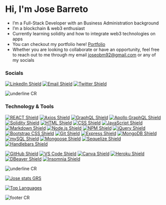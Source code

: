 # Hi, I'm Jose Barreto

-  I’m a Full-Stack Developer with an Business Administration background
-  I’m a blockchain & web3 enthusiast
-  Currently learning solidity and how to integrate web3 technologies on apps
-  You can checkout my portfolio here! [Portfolio](https://joseobm92.github.io/React-Portfolio/)
-  Whether you are looking to collaborate or have an opportunity, feel free to reach out to me through my email joseobm92@gmail.com or any of my socials


### Socials

[![LinkedIn Shield](https://img.shields.io/badge/LinkedIn-0A66C2?style=for-the-badge&logo=linkedin&logoColor=white)](https://www.linkedin.com/in/jose-barreto-875087ab/) 
[![Email Shield](https://img.shields.io/badge/Gmail-EA4335?style=for-the-badge&logo=gmail&logoColor=white)](mailto:joseobm92@gmail.com) 
[![Twitter Shield](https://img.shields.io/badge/Twitter-1DA1F2?style=for-the-badge&logo=twitter&logoColor=white)]((https://twitter.com/axieBarre))


![underline CR](https://capsule-render.vercel.app/api?type=rect&color=gradient&customColorList=10&height=1&reversal=true)

### Technology & Tools

[![REACT Shield](https://img.shields.io/badge/-ReactJs-61DAFB?logo=react&logoColor=white&style=for-the-badge)](https://reactjs.org/)  [![Axios Shield](https://img.shields.io/badge/axios-61DAFB?logo=axios&logoColor=white&style=for-the-badge&color=5D3FD3)](https://axios-http.com/)  [![GraphQL Shield](https://img.shields.io/badge/graphql-61DAFB?logo=graphql&logoColor=white&style=for-the-badge&color=black)](https://graphql.org/)  [![Apollo GraphQL Shield](https://img.shields.io/badge/apollo-61DAFB?logo=apollographql&logoColor=white&style=for-the-badge&color=purple)](https://www.apollographql.com/)  [![Solidity Shield](https://img.shields.io/badge/solidity-61DAFB?logo=solidity&logoColor=white&style=for-the-badge&color=blue)](https://docs.soliditylang.org/en/v0.8.14/#)  [![HTML Shield](https://img.shields.io/badge/HTML5-E34F26?&style=for-the-badge&logo=html5&logoColor=white)](https://developer.mozilla.org/en-US/docs/Glossary/HTML5) [![CSS Shield](https://img.shields.io/badge/CSS-1572B6?&style=for-the-badge&logo=css3&logoColor=white)](https://developer.mozilla.org/en-US/docs/Web/CSS) [![JavaScript Shield](https://img.shields.io/badge/JavaScript-F7DF1E?&style=for-the-badge&logo=javascript&logoColor=272727)](https://developer.mozilla.org/en-US/docs/Web/JavaScript) [![Markdown Shield](https://img.shields.io/badge/Markdown-000000?&style=for-the-badge&logo=markdown)](https://www.markdownguide.org/) [![Node.js Shield](https://img.shields.io/badge/Node.js-339933?&style=for-the-badge&logo=node.js&logoColor=white)](https://nodejs.org/en/) [![NPM Shield](https://img.shields.io/badge/NPM-333333?&style=for-the-badge&logo=npm&logoColor=white)](https://www.npmjs.com/) [![jQuery Shield](https://img.shields.io/badge/jQuery-0769AD?&style=for-the-badge&logo=jquery&logoColor=white)](https://jquery.com/) [![Bootstrap CSS Shield](https://img.shields.io/badge/Bootstrap_CSS-7952B3?&style=for-the-badge&logo=bootstrap&logoColor=white)](https://getbootstrap.com/) [![Git Shield](https://img.shields.io/badge/GIT-F05033?&style=for-the-badge&logo=git&logoColor=white)](https://git-scm.com/) [![Express Shield](https://img.shields.io/badge/Express-000000?&style=for-the-badge&logo=express&logoColor=white)](http://expressjs.com/) [![MongoDB Shield](https://img.shields.io/badge/MongoDB-47A248?&style=for-the-badge&logo=mongodb&logoColor=white)](https://www.mongodb.com/) [![mySQL Shield](https://img.shields.io/badge/mySQL-4479A1?&style=for-the-badge&logo=mysql&logoColor=white)](https://www.mysql.com/) [![Mongoose Shield](https://img.shields.io/badge/Mongoose-AA2929?&style=for-the-badge&logo=matrix&logoColor=white)](https://mongoosejs.com/) [![Sequelize Shield](https://img.shields.io/badge/Sequelize-52B0E7?&style=for-the-badge&logo=sequelize&logoColor=white)](https://sequelize.org/)  [![Handlebars Shield](https://img.shields.io/badge/Handlebars-E34F26?&style=for-the-badge&logo=handlebars.js&logoColor=white)](https://handlebarsjs.com/) 

[![GitHub Shield](https://img.shields.io/badge/GitHub-121011?&style=for-the-badge&logo=github&logoColor=white)](https://github.com/) [![VS Code Shield](https://img.shields.io/badge/VS_Code-007ACC?&style=for-the-badge&logo=visual-studio-code&logoColor=white)](https://code.visualstudio.com/) [![Canva Shield](https://img.shields.io/badge/Canva-333333?&style=for-the-badge&logo=canva)](https://www.canva.com/) [![Heroku Shield](https://img.shields.io/badge/Heroku-430098?&style=for-the-badge&logo=heroku&logoColor=white)](https://www.heroku.com/what)  [![DBeaver Shield](https://img.shields.io/badge/DBeaver-58bbbd?&style=for-the-badge&logo=datadog&logoColor=white)](https://dbeaver.io/) [![Insomnia Shield](https://img.shields.io/badge/Insomnia-4000BF?&style=for-the-badge&logo=insomnia&logoColor=white)](https://docs.insomnia.rest/)

![underline CR](https://capsule-render.vercel.app/api?type=rect&color=gradient&customColorList=10&height=1&reversal=true)

[![Jose stats GRS](https://github-readme-stats.vercel.app/api?username=joseobm92&count_private=true&show_icons=true&theme=vision-friendly-dark)](https://github.com/joseobm92)

[![Top Languages](https://github-readme-stats.vercel.app/api/top-langs/?username=joseobm92&layout=compact&theme=vision-friendly-dark)](https://github.com/joseobm92/github-readme-stats)




![footer CR](https://capsule-render.vercel.app/api?type=waving&color=gradient&customColorList=10&height=80&section=footer)

